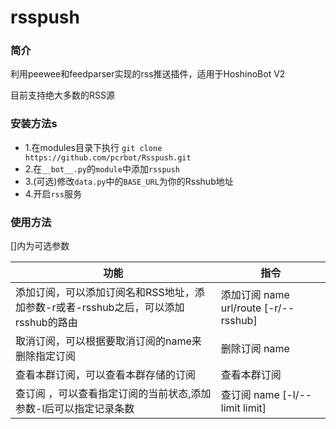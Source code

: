 # rsspush

### 简介

利用peewee和feedparser实现的rss推送插件，适用于HoshinoBot V2

目前支持绝大多数的RSS源

### 安装方法s

- 1.在modules目录下执行 `git clone https://github.com/pcrbot/Rsspush.git`
- 2.在`__bot__.py`的`module`中添加`rsspush`
- 3.(可选)修改`data.py`中的`BASE_URL`为你的Rsshub地址
- 4.开启`rss`服务

### 使用方法

[]内为可选参数

| 功能                                                         | 指令                                  |
| ------------------------------------------------------------ | ------------------------------------- |
| 添加订阅，可以添加订阅名和RSS地址，添加参数-r或者-rsshub之后，可以添加rsshub的路由 | 添加订阅 name url/route [-r/--rsshub] |
| 取消订阅，可以根据要取消订阅的name来删除指定订阅             | 删除订阅 name                         |
| 查看本群订阅，可以查看本群存储的订阅                         | 查看本群订阅                          |
| 查订阅 ，可以查看指定订阅的当前状态,添加参数-l后可以指定记录条数 | 查订阅 name [-l/--limit limit]        |

